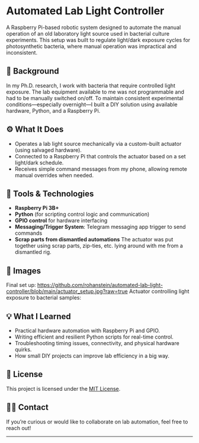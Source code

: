 # Automated Lab Light Controller

A Raspberry Pi-based robotic system designed to automate the manual operation of an old laboratory light source used in bacterial culture experiments. This setup was built to regulate light/dark exposure cycles for photosynthetic bacteria, where manual operation was impractical and inconsistent.

## 🧪 Background

In my Ph.D. research, I work with bacteria that require controlled light exposure. The lab equipment available to me was not programmable and had to be manually switched on/off. To maintain consistent experimental conditions—especially overnight—I built a DIY solution using available hardware, Python, and a Raspberry Pi.

## ⚙️ What It Does

- Operates a lab light source mechanically via a custom-built actuator (using salvaged hardware).
- Connected to a Raspberry Pi that controls the actuator based on a set light/dark schedule.
- Receives simple command messages from my phone, allowing remote manual overrides when needed.

## 🧰 Tools & Technologies

- **Raspberry Pi 3B+**
- **Python** (for scripting control logic and communication)
- **GPIO control** for hardware interfacing
- **Messaging/Trigger System**: Telegram messaging app trigger to send commands
- **Scrap parts from dismantled automations** The actuator was put together using scrap parts, zip-ties, etc. lying around with me from a dismantled rig. 

## 📸 Images
Final set up: https://github.com/rohanstein/automated-lab-light-controller/blob/main/actuator_setup.jpg?raw=true
Actuator controlling light exposure to bacterial samples: 


## 💡 What I Learned

- Practical hardware automation with Raspberry Pi and GPIO.
- Writing efficient and resilient Python scripts for real-time control.
- Troubleshooting timing issues, connectivity, and physical hardware quirks.
- How small DIY projects can improve lab efficiency in a big way.

## 📄 License

This project is licensed under the [MIT License](LICENSE).

## 🙋‍♂️ Contact

If you’re curious or would like to collaborate on lab automation, feel free to reach out!

---

